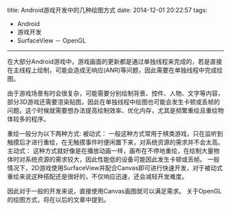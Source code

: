 title: Android游戏开发中的几种绘图方式
date: 2014-12-01 20:22:57
tags:
- Android
- 游戏开发
- SurfaceView
－ OpenGL
---
在大部分Android游戏中，游戏画面的更新都是通过单独线程来完成的，若是直接在主线程上绘制，可能会造成无响应(ANR)等问题，因此需要在单独线程中完成绘图。

由于游戏场景有时会很复杂，可能需要分别绘制背景、控件、人物、文字等内容，部分3D游戏还需要渲染贴图，因此在单独线程中绘图也可能会发生卡顿或丢帧的问题。这个时候就需要想办法提高绘制效率、优化内存，尤其是频繁重绘且重绘物体较多的程序。

重绘一般分为以下两种方式:
被动式： 一般这种方式常用于棋类游戏，只在监听到触摸后才进行重绘，在无触摸事件时便闲置下来，对系统资源的需求并不会太高。
主动式： 这种方式就好像是在播放动画一样，画布在不停地重绘，在绘制大量物体时对系统资源的需求较大，因此性能低的设备可能因此发生卡顿或丢帧。
一般情况下，2D游戏使用SurfaceView并配合Canvas即可进行快速开发，对于被动式重绘来说这种搭配还是很好的，不仅响应迅速，还会减轻开发难度。

因此对于一般的开发来说，直接使用Canvas画图就可以满足需求。
关于OpenGL的绘图方式，将在以后的文章中提到。
